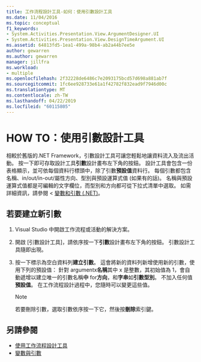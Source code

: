 ```yaml
---
title: 工作流程設計工具-如何：使用引數設計工具
ms.date: 11/04/2016
ms.topic: conceptual
f1_keywords:
- System.Activities.Presentation.View.ArgumentDesigner.UI
- System.Activities.Presentation.View.DesignTimeArgument.UI
ms.assetid: 64813fd5-1ea1-499a-98b4-ab2a44b7ee5e
author: gewarren
ms.author: gewarren
manager: jillfra
ms.workload:
- multiple
ms.openlocfilehash: 2f32228de6486c7e2093175bcd57d698a881ab7f
ms.sourcegitcommit: 1fc6ee928733e61a1f42782f832ead9f7946d00c
ms.translationtype: MT
ms.contentlocale: zh-TW
ms.lasthandoff: 04/22/2019
ms.locfileid: "60115805"
---
```

# <a name="how-to-use-the-argument-designer"></a>HOW TO：使用引數設計工具

相較於舊版的.NET Framework，引數設計工具可讓您輕鬆地讓資料流入及流出活動。 按一下即可存取設計工具**引數**設計畫布左下角的按鈕。 設計工具會包含一份表格顯示，並可依每個資料行標頭中，除了引數**預設值**資料行。 每個引數都包含名稱、in/out/in-out/屬性方向、型別與預設運算式值 (如果有的話)。 名稱與預設運算式值都是可編輯的文字欄位，而型別和方向都可從下拉式清單中選取。 如需詳細資訊，請參閱 <<c0> [ 變數和引數 (.NET)](/dotnet/framework/windows-workflow-foundation/variables-and-arguments)。

## <a name="to-create-a-new-argument"></a>若要建立新引數

1. Visual Studio 中開啟工作流程或活動的解決方案。

2. 開啟 [引數設計工具]，請依序按一下**引數**設計畫布左下角的按鈕。 引數設計工具隨即出現。

3. 按一下標示為空白資料列**建立引數**。 這會將新的資料列新增使用新的引數，使用下列的預設值： 針對 argumentx**名稱**其中 x 是整數，其初始值為 1，會自動遞增以建立唯一的引數名稱**中** for**方向**，和**字串**如**引數型別**。 不加入任何值**預設值**。 在工作流程設計過程中，您隨時可以變更這些值。

    > [!NOTE]
    > 若要刪除引數，選取引數依序按一下它，然後按**刪除**索引鍵。

## <a name="see-also"></a>另請參閱

- [使用工作流程設計工具](developing-applications-with-the-workflow-designer.md)
- [變數與引數](/dotnet/framework/windows-workflow-foundation/variables-and-arguments)